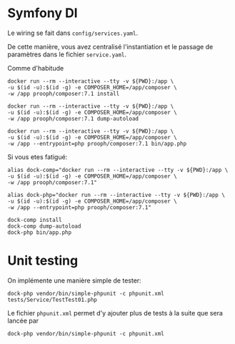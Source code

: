 # Symfony DI

Le wiring se fait dans `config/services.yaml`. 

De cette manière, vous avez centralisé l'instantiation et le passage de paramètres
dans le fichier `service.yaml`.


Comme d'habitude
```
docker run --rm --interactive --tty -v ${PWD}:/app \
-u $(id -u):$(id -g) -e COMPOSER_HOME=/app/composer \
-w /app prooph/composer:7.1 install

docker run --rm --interactive --tty -v ${PWD}:/app \
-u $(id -u):$(id -g) -e COMPOSER_HOME=/app/composer \
-w /app prooph/composer:7.1 dump-autoload

docker run --rm --interactive --tty -v ${PWD}:/app \
-u $(id -u):$(id -g) -e COMPOSER_HOME=/app/composer \
-w /app --entrypoint=php prooph/composer:7.1 bin/app.php
```

Si vous etes fatigué:
```
alias dock-comp="docker run --rm --interactive --tty -v ${PWD}:/app \
-u $(id -u):$(id -g) -e COMPOSER_HOME=/app/composer \
-w /app prooph/composer:7.1"

alias dock-php="docker run --rm --interactive --tty -v ${PWD}:/app \
-u $(id -u):$(id -g) -e COMPOSER_HOME=/app/composer \
-w /app --entrypoint=php prooph/composer:7.1"

dock-comp install
dock-comp dump-autoload
dock-php bin/app.php
```

# Unit testing

On implémente une manière simple de tester:
```
dock-php vendor/bin/simple-phpunit -c phpunit.xml tests/Service/TestTest01.php
```

Le fichier `phpunit.xml` permet d'y ajouter plus de tests à la suite que sera lancée par
```
dock-php vendor/bin/simple-phpunit -c phpunit.xml
```